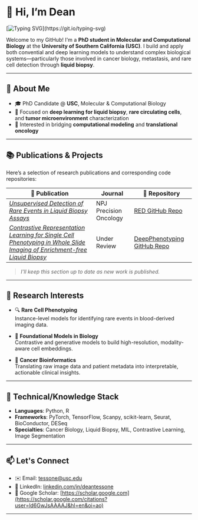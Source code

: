 # 👋 Hi, I’m Dean

[![Typing SVG](https://readme-typing-svg.demolab.com?font=Bebas+Neue&size=40&pause=1000&color=000000&vCenter=true&width=1000&height=75&lines=Building+AI+to+Find+Cancer+in+a+Drop+of+Blood;PhD+Student+%40+USC+%7C+Computational+Biologist;Rare+Cells+%2B+Big+Data;Coffee.+Code.+Cure+Cancer.)](https://git.io/typing-svg)

Welcome to my GitHub! I'm a **PhD student in Molecular and Computational Biology** at the **University of Southern California (USC)**. I build and apply both convential and deep learning models to understand complex biological systems—particularly those involved in cancer biology, metastasis, and rare cell detection through **liquid biopsy**.

---

## 🧬 About Me

- 🎓 PhD Candidate @ **USC**, Molecular & Computational Biology
- 🔬 Focused on **deep learning for liquid biopsy**, **rare circulating cells**, and **tumor microenvironment** characterization
- 🧠 Interested in bridging **computational modeling** and **translational oncology**

---

## 📚 Publications & Projects

Here’s a selection of research publications and corresponding code repositories:

| 📖 Publication | Journal | 🧪 Repository |
|----------------|---------------|---------------|
| _[Unsupervised Detection of Rare Events in Liquid Biopsy Assays](https://www.nature.com/articles/s41698-025-01015-3#citeas)_ | NPJ Precision Oncology | [RED GitHub Repo](https://github.com/tessone-dean/rare-event-detection) |
| _[Contrastive Representation Learning for Single Cell Phenotyping in Whole Slide Imaging of Enrichment-free Liquid Biopsy](https://www.biorxiv.org/content/10.1101/2025.05.21.655334v1.abstract)_ | Under Review | [DeepPhenotyping GitHub Repo](https://github.com/CSI-Cancer/deep_phenotyping) |

> _I'll keep this section up to date as new work is published._

---

## 🧠 Research Interests

- 🔍 **Rare Cell Phenotyping**  
  Instance-level models for identifying rare events in blood-derived imaging data.

- 🧬 **Foundational Models in Biology**  
  Contrastive and generative models to build high-resolution, modality-aware cell embeddings.

- 🧪 **Cancer Bioinformatics**  
  Translating raw image data and patient metadata into interpretable, actionable clinical insights.

---

## 🧰 Technical/Knowledge Stack

- **Languages**: Python, R
- **Frameworks**: PyTorch, TensorFlow, Scanpy, scikit-learn, Seurat, BioConductor, DESeq  
- **Specialties**: Cancer Biology, Liquid Biopsy, MIL, Contrastive Learning, Image Segmentation

---

## 📫 Let's Connect

- ✉️ Email: tessone@usc.edu  
- 🔗 LinkedIn: [linkedin.com/in/deantessone](https://linkedin.com/in/deantessone)  
- 🧠 Google Scholar: [https://scholar.google.com](https://scholar.google.com/citations?user=ld6GwJsAAAAJ&hl=en&oi=ao)

---
